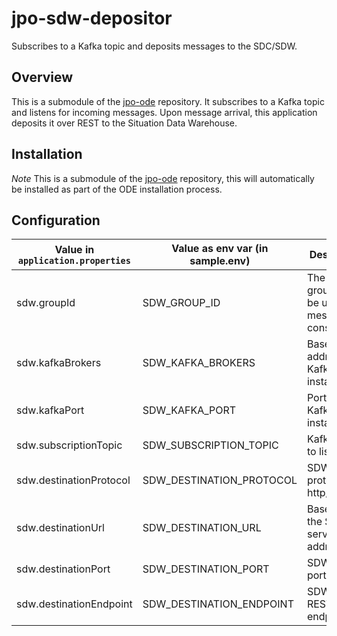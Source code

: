 # jpo-sdw-depositor
Subscribes to a Kafka topic and deposits messages to the SDC/SDW.

## Overview

This is a submodule of the [jpo-ode](https://github.com/usdot-jpo-ode/jpo-ode) repository. It subscribes to a Kafka topic and listens for incoming messages. Upon message arrival, this application deposits it over REST to the Situation Data Warehouse.

## Installation

*Note* This is a submodule of the [jpo-ode](https://github.com/usdot-jpo-ode/jpo-ode) repository, this will automatically be installed as part of the ODE installation process.

## Configuration

| Value in `application.properties` | Value as env var (in sample.env) | Description                                           | Example Value               |
|-----------------------------------|----------------------------------|-------------------------------------------------------|-----------------------------|
| sdw.groupId                       | SDW_GROUP_ID                     | The Kafka group id to be used for message consumption | usdot.jpo.sdw               |
| sdw.kafkaBrokers                  | SDW_KAFKA_BROKERS                | Base IP address of Kafka instance                     | $DOCKER_HOST_IP             |
| sdw.kafkaPort                     | SDW_KAFKA_PORT                   | Port of the Kafka instance                            | 9092                        |
| sdw.subscriptionTopic             | SDW_SUBSCRIPTION_TOPIC           | Kafka topic to listen to                              | topic.J2735TimBroadcastJson |
| sdw.destinationProtocol           | SDW_DESTINATION_PROTOCOL         | SDW server protocol: http/https                       | https                       |
| sdw.destinationUrl                | SDW_DESTINATION_URL              | Base path of the SDW server address                   | 127.0.0.1                   |
| sdw.destinationPort               | SDW_DESTINATION_PORT             | SDW server port                                       | 80                          |
| sdw.destinationEndpoint           | SDW_DESTINATION_ENDPOINT         | SDW server REST endpoint                              | /deposit                    |
